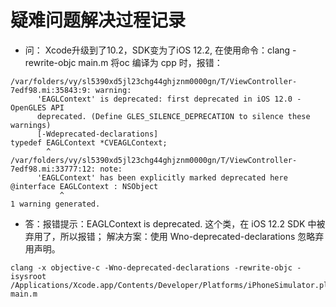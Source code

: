 # 疑难问题解决过程记录

- 问： Xcode升级到了10.2，SDK变为了iOS 12.2, 在使用命令：clang -rewrite-objc main.m 将oc 编译为 cpp 时，报错：
```
/var/folders/vy/sl5390xd5jl23chg44ghjznm0000gn/T/ViewController-7edf98.mi:35843:9: warning: 
      'EAGLContext' is deprecated: first deprecated in iOS 12.0 - OpenGLES API
      deprecated. (Define GLES_SILENCE_DEPRECATION to silence these warnings)
      [-Wdeprecated-declarations]
typedef EAGLContext *CVEAGLContext;
        ^
/var/folders/vy/sl5390xd5jl23chg44ghjznm0000gn/T/ViewController-7edf98.mi:33777:12: note: 
      'EAGLContext' has been explicitly marked deprecated here
@interface EAGLContext : NSObject
           ^
1 warning generated.
```
- 答：报错提示：EAGLContext is deprecated. 这个类，在 iOS 12.2 SDK 中被弃用了，所以报错； 解决方案：使用 Wno-deprecated-declarations 忽略弃用声明。
```
clang -x objective-c -Wno-deprecated-declarations -rewrite-objc -isysroot /Applications/Xcode.app/Contents/Developer/Platforms/iPhoneSimulator.platform/Developer/SDKs/iPhoneSimulator.sdk main.m 
```
